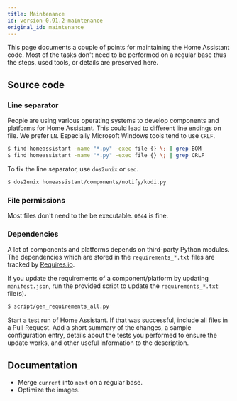 ```yaml
---
title: Maintenance
id: version-0.91.2-maintenance
original_id: maintenance
---
```


This page documents a couple of points for maintaining the Home Assistant code. Most of the tasks don't need to be performed on a regular base thus the steps, used tools, or details are preserved here.

## Source code

### Line separator

People are using various operating systems to develop components and platforms for Home Assistant. This could lead to different line endings on file. We prefer `LN`. Especially Microsoft Windows tools tend to use `CRLF`.

```bash
$ find homeassistant -name "*.py" -exec file {} \; | grep BOM
$ find homeassistant -name "*.py" -exec file {} \; | grep CRLF
```

To fix the line separator, use `dos2unix` or `sed`.

```bash
$ dos2unix homeassistant/components/notify/kodi.py
```

### File permissions

Most files don't need to the be executable. `0644` is fine.

### Dependencies

A lot of components and platforms depends on third-party Python modules. The dependencies which are stored in the `requirements_*.txt` files are tracked by [Requires.io](https://requires.io/github/home-assistant/home-assistant/requirements/?branch=dev).

If you update the requirements of a component/platform by updating `manifest.json`, run the provided script to update the `requirements_*.txt` file(s).

```bash
$ script/gen_requirements_all.py
```

Start a test run of Home Assistant. If that was successful, include all files in a Pull Request. Add a short summary of the changes, a sample configuration entry, details about the tests you performed to ensure the update works, and other useful information to the description.


## Documentation

- Merge `current` into `next` on a regular base.
- Optimize the images.

